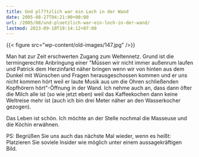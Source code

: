 ```yaml
---
title: Und pl??tzlich war ein Loch in der Wand
date: 2005-08-27T04:21:00+00:00
url: /2005/08/und-ploetzlich-war-ein-loch-in-der-wand/
lastmod: 2023-09-10T19:14:12+07:00
---
```

{{< figure src="wp-content/old-images/147.jpg" />}}

Man hat zur Zeit erschwerten Zugang zum Weltennetz. Grund ist die termingerechte Anbringung einer "Müssen wir nicht immer außenrum laufen und Patrick dem Herzinfarkt näher bringen wenn wir von hinten aus dem Dunkel mit Wünschen und Fragen herausgeschossen kommen und er uns nicht kommen hört weil er laute Musik aus um die Ohren schließenden Kopfhörern hört"-Öffnung in der Wand. Ich nehme auch an, dass dann öfter die Milch alle ist (so wie jetzt eben) weil das Kaffeekochen dann keine Weltreise mehr ist (auch ich bin drei Meter näher an den Wasserkocher gezogen).

Das Leben ist schön. Ich möchte an der Stelle nochmal die Masseuse und die Köchin erwähnen.

PS: Begrüßen Sie uns auch das nächste Mal wieder, wenn es heißt: Platzieren Sie soviele Insider wie möglich unter einem aussagekräftigen Bild.
